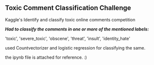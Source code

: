 ## Toxic Comment Classification Challenge
Kaggle's Identify and classify toxic online comments competition


**_Had to classify the comments in one or more of the mentioned labels:_**
   
 'toxic', 
 'severe_toxic', 
 'obscene', 
 'threat', 
 'insult', 
 'identity_hate'

used Countvectorizer and logistic regression for classifying the same.

the ipynb file is attached for reference. :)
